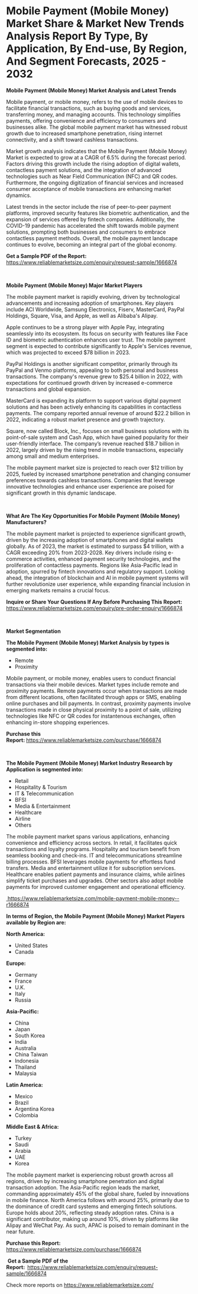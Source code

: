 <p><h1>Mobile Payment (Mobile Money) Market Share & Market New Trends Analysis Report By Type, By Application, By End-use, By Region, And Segment Forecasts, 2025 - 2032</h1></p><p><strong>Mobile Payment (Mobile Money) Market Analysis and Latest Trends</strong></p>
<p><p>Mobile payment, or mobile money, refers to the use of mobile devices to facilitate financial transactions, such as buying goods and services, transferring money, and managing accounts. This technology simplifies payments, offering convenience and efficiency to consumers and businesses alike. The global mobile payment market has witnessed robust growth due to increased smartphone penetration, rising internet connectivity, and a shift toward cashless transactions.</p><p>Market growth analysis indicates that the Mobile Payment (Mobile Money) Market is expected to grow at a CAGR of 6.5% during the forecast period. Factors driving this growth include the rising adoption of digital wallets, contactless payment solutions, and the integration of advanced technologies such as Near Field Communication (NFC) and QR codes. Furthermore, the ongoing digitization of financial services and increased consumer acceptance of mobile transactions are enhancing market dynamics.</p><p>Latest trends in the sector include the rise of peer-to-peer payment platforms, improved security features like biometric authentication, and the expansion of services offered by fintech companies. Additionally, the COVID-19 pandemic has accelerated the shift towards mobile payment solutions, prompting both businesses and consumers to embrace contactless payment methods. Overall, the mobile payment landscape continues to evolve, becoming an integral part of the global economy.</p></p>
<p><strong>Get a Sample PDF of the Report:&nbsp;</strong> <a href="https://www.reliablemarketsize.com/enquiry/request-sample/1666874?utm_campaign=3131&utm_medium=2&utm_source=Github&utm_content=ia&utm_term=11032025&utm_id=mobile-payment-mobile-money">https://www.reliablemarketsize.com/enquiry/request-sample/1666874</a></p>
<p>&nbsp;</p>
<p><strong>Mobile Payment (Mobile Money) Major Market Players</strong></p>
<p><p>The mobile payment market is rapidly evolving, driven by technological advancements and increasing adoption of smartphones. Key players include ACI Worldwide, Samsung Electronics, Fiserv, MasterCard, PayPal Holdings, Square, Visa, and Apple, as well as Alibaba's Alipay. </p><p>Apple continues to be a strong player with Apple Pay, integrating seamlessly into its ecosystem. Its focus on security with features like Face ID and biometric authentication enhances user trust. The mobile payment segment is expected to contribute significantly to Apple's Services revenue, which was projected to exceed $78 billion in 2023.</p><p>PayPal Holdings is another significant competitor, primarily through its PayPal and Venmo platforms, appealing to both personal and business transactions. The company's revenue grew to $25.4 billion in 2022, with expectations for continued growth driven by increased e-commerce transactions and global expansion.</p><p>MasterCard is expanding its platform to support various digital payment solutions and has been actively enhancing its capabilities in contactless payments. The company reported annual revenue of around $22.2 billion in 2022, indicating a robust market presence and growth trajectory.</p><p>Square, now called Block, Inc., focuses on small business solutions with its point-of-sale system and Cash App, which have gained popularity for their user-friendly interface. The company’s revenue reached $18.7 billion in 2022, largely driven by the rising trend in mobile transactions, especially among small and medium enterprises.</p><p>The mobile payment market size is projected to reach over $12 trillion by 2025, fueled by increased smartphone penetration and changing consumer preferences towards cashless transactions. Companies that leverage innovative technologies and enhance user experience are poised for significant growth in this dynamic landscape.</p></p>
<p>&nbsp;</p>
<p><strong>What Are The Key Opportunities For Mobile Payment (Mobile Money) Manufacturers?</strong></p>
<p><p>The mobile payment market is projected to experience significant growth, driven by the increasing adoption of smartphones and digital wallets globally. As of 2023, the market is estimated to surpass $4 trillion, with a CAGR exceeding 20% from 2023-2028. Key drivers include rising e-commerce activities, enhanced payment security technologies, and the proliferation of contactless payments. Regions like Asia-Pacific lead in adoption, spurred by fintech innovations and regulatory support. Looking ahead, the integration of blockchain and AI in mobile payment systems will further revolutionize user experience, while expanding financial inclusion in emerging markets remains a crucial focus.</p></p>
<p><strong>Inquire or Share Your Questions If Any Before Purchasing This Report:</strong> <a href="https://www.reliablemarketsize.com/enquiry/pre-order-enquiry/1666874?utm_campaign=3131&utm_medium=2&utm_source=Github&utm_content=ia&utm_term=11032025&utm_id=mobile-payment-mobile-money">https://www.reliablemarketsize.com/enquiry/pre-order-enquiry/1666874</a></p>
<p>&nbsp;</p>
<p><strong>Market Segmentation</strong></p>
<p><strong>The Mobile Payment (Mobile Money) Market Analysis by types is segmented into:</strong></p>
<p><ul><li>Remote</li><li>Proximity</li></ul></p>
<p><p>Mobile payment, or mobile money, enables users to conduct financial transactions via their mobile devices. Market types include remote and proximity payments. Remote payments occur when transactions are made from different locations, often facilitated through apps or SMS, enabling online purchases and bill payments. In contrast, proximity payments involve transactions made in close physical proximity to a point of sale, utilizing technologies like NFC or QR codes for instantenous exchanges, often enhancing in-store shopping experiences.</p></p>
<p><strong>Purchase this Report:&nbsp;</strong><a href="https://www.reliablemarketsize.com/purchase/1666874?utm_campaign=3131&utm_medium=2&utm_source=Github&utm_content=ia&utm_term=11032025&utm_id=mobile-payment-mobile-money">https://www.reliablemarketsize.com/purchase/1666874</a></p>
<p>&nbsp;</p>
<p><strong>The Mobile Payment (Mobile Money) Market Industry Research by Application is segmented into:</strong></p>
<p><ul><li>Retail</li><li>Hospitality & Tourism</li><li>IT & Telecommunication</li><li>BFSI</li><li>Media & Entertainment</li><li>Healthcare</li><li>Airline</li><li>Others</li></ul></p>
<p><p>The mobile payment market spans various applications, enhancing convenience and efficiency across sectors. In retail, it facilitates quick transactions and loyalty programs. Hospitality and tourism benefit from seamless booking and check-ins. IT and telecommunications streamline billing processes. BFSI leverages mobile payments for effortless fund transfers. Media and entertainment utilize it for subscription services. Healthcare enables patient payments and insurance claims, while airlines simplify ticket purchases and upgrades. Other sectors also adopt mobile payments for improved customer engagement and operational efficiency.</p></p>
<p><a href="https://www.reliablemarketsize.com/mobile-payment-mobile-money--r1666874?utm_campaign=3131&utm_medium=2&utm_source=Github&utm_content=ia&utm_term=11032025&utm_id=mobile-payment-mobile-money">&nbsp;https://www.reliablemarketsize.com/mobile-payment-mobile-money--r1666874</a></p>
<p><strong>In terms of Region, the Mobile Payment (Mobile Money) Market Players available by Region are:</strong></p>
<p>
    <p> <strong> North America: </strong>
        <ul>
            <li>United States</li>
            <li>Canada</li>
        </ul>
        </p> 
    <p> <strong> Europe: </strong>
        <ul>
            <li>Germany</li>
            <li>France</li>
            <li>U.K.</li>
            <li>Italy</li>
            <li>Russia</li>
        </ul>
        </p> 
    <p> <strong> Asia-Pacific: </strong>
        <ul>
            <li>China</li>
            <li>Japan</li>
            <li>South Korea</li>
            <li>India</li>
            <li>Australia</li>
            <li>China Taiwan</li>
            <li>Indonesia</li>
            <li>Thailand</li>
            <li>Malaysia</li>
        </ul>
        </p> 
    <p> <strong> Latin America: </strong>
        <ul>
            <li>Mexico</li>
            <li>Brazil</li>
            <li>Argentina Korea</li>
            <li>Colombia</li>
        </ul>
        </p> 
    <p> <strong> Middle East & Africa: </strong>
        <ul>
            <li>Turkey</li>
            <li>Saudi</li>
            <li>Arabia</li>
            <li>UAE</li>
            <li>Korea</li>
        </ul>
    </p>
    </p>
<p><p>The mobile payment market is experiencing robust growth across all regions, driven by increasing smartphone penetration and digital transaction adoption. The Asia-Pacific region leads the market, commanding approximately 45% of the global share, fueled by innovations in mobile finance. North America follows with around 25%, primarily due to the dominance of credit card systems and emerging fintech solutions. Europe holds about 20%, reflecting steady adoption rates. China is a significant contributor, making up around 10%, driven by platforms like Alipay and WeChat Pay. As such, APAC is poised to remain dominant in the near future.</p></p>
<p><strong>Purchase this Report: </strong><a href="https://www.reliablemarketsize.com/purchase/1666874?utm_campaign=3131&utm_medium=2&utm_source=Github&utm_content=ia&utm_term=11032025&utm_id=mobile-payment-mobile-money">https://www.reliablemarketsize.com/purchase/1666874</a></p>
<p>&nbsp;<strong>Get a Sample PDF of the Report:&nbsp;&nbsp;</strong><a href="https://www.reliablemarketsize.com/enquiry/request-sample/1666874?utm_campaign=3131&utm_medium=2&utm_source=Github&utm_content=ia&utm_term=11032025&utm_id=mobile-payment-mobile-money">https://www.reliablemarketsize.com/enquiry/request-sample/1666874</a></p>
<p><strong></strong></p>
<p>Check more reports on <a href="https://www.reliablemarketsize.com/?utm_campaign=3131&utm_medium=2&utm_source=Github&utm_content=ia&utm_term=11032025&utm_id=mobile-payment-mobile-money">https://www.reliablemarketsize.com/</a></p>